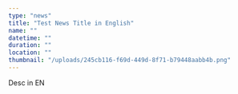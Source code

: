 ```yaml
---
type: "news"
title: "Test News Title in English"
name: ""
datetime: ""
duration: ""
location: ""
thumbnail: "/uploads/245cb116-f69d-449d-8f71-b79448aabb4b.png"
---
```


Desc in EN